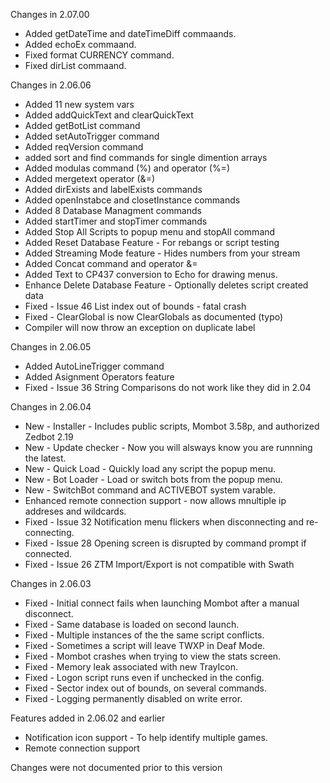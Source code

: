 Changes in 2.07.00
+ Added getDateTime and dateTimeDiff commaands.
+ Added echoEx commaand.
+ Fixed format CURRENCY command.
+ Fixed dirList commaand.

Changes in 2.06.06
+ Added 11 new system vars
+ Added addQuickText and clearQuickText
+ Added getBotList command
+ Added setAutoTrigger command
+ Added reqVersion command
+ added sort and find commands for single dimention arrays
+ Added modulas command (%) and operator (%=)
+ Added mergetext operator (&=)
+ Added dirExists and labelExists commands
+ Added openInstabce and closetInstance commands
+ Added 8 Database Managment commands
+ Added startTimer and stopTimer commands
+ Added Stop All Scripts to popup menu and stopAll command
+ Added Reset Database Feature - For rebangs or script testing
+ Added Streaming Mode feature - Hides numbers from your stream
+ Added Concat command and operator &=
+ Added Text to CP437 conversion to Echo for drawing menus.
+ Enhance Delete Database Feature - Optionally deletes script created data
+ Fixed - Issue 46 List index out of bounds - fatal crash
+ Fixed - ClearGlobal is now ClearGlobals as documented (typo)
+ Compiler will now throw an exception on duplicate label

Changes in 2.06.05
+ Added AutoLineTrigger command
+ Added Asignment Operators feature
+ Fixed - Issue 36 String Comparisons do not work like they did in 2.04

Changes in 2.06.04
+ New - Installer - Includes public scripts, Mombot 3.58p, and authorized Zedbot 2.19
+ New - Update checker - Now you will alsways know you are runnning the latest.
+ New - Quick Load - Quickly load any script the popup menu.
+ New - Bot Loader - Load or switch bots from the popup menu.
+ New - SwitchBot command and ACTIVEBOT system varable.
+ Enhanced remote connection support - now allows mnultiple ip addreses and wildcards.
+ Fixed - Issue 32 Notification menu flickers when disconnecting and re-connecting.
+ Fixed - Issue 28 Opening screen is disrupted by command prompt if connected.
+ Fixed - Issue 26 ZTM Import/Export is not compatible with Swath

Changes in 2.06.03
+ Fixed - Initial connect fails when launching Mombot after a manual disconnect.
+ Fixed - Same database is loaded on second launch.
+ Fixed - Multiple instances of the the same script conflicts.
+ Fixed - Sometimes a script will leave TWXP in Deaf Mode.
+ Fixed - Mombot crashes when trying to view the stats screen.
+ Fixed - Memory leak associated with new TrayIcon.
+ Fixed - Logon script runs even if unchecked in the config.
+ Fixed - Sector index out of bounds, on several commands.
+ Fixed - Logging permanently disabled on write error.

Features added in 2.06.02 and earlier
+ Notification icon support - To help identify multiple games.
+ Remote connection support

Changes were not documented prior to this version
